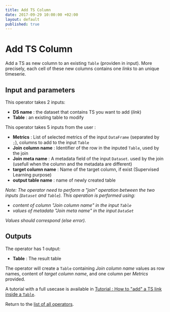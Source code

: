 ```yaml
---
title: Add TS Column
date: 2017-09-29 10:00:00 +02:00
layout: default
published: true
---
```

# Add TS Column

Add a TS as new column to an existing `Table` (providen in input). More precisely, each cell of these new columns contains one *links* to an unique timeserie.

## Input and parameters


This operator takes 2 inputs:

- **DS name** : the dataset that contains TS you want to add (*link*)
- **Table** : an existing table to modify

This operator takes 5 inputs from the user :

- **Metrics** : List of selected metrics of the input `DataFrame` (separated by `;`), columns to add to the input `Table`
- **Join column name** : Identifier of the row in the inputed `Table`, used by the join
- **Join meta name** : A metadata field of the input `Dataset`. used by the join (usefull when the column and the metadata are different)
- **target column name** : Name of the target column, if exist (Supervised Learning purpose)
- **output table name** : name of newly created table

*Note: The operator need to perform a "join" operation between the two inputs (`Dataset` and `Table`). This operation is performed using:*
- *content of column "Join column name" in the input `Table`*
- *values of metadata "Join meta name" in the input `DataSet`*

*Values should correspond (else error).*

## Outputs

The operator has 1 output:

- **Table** : The result table

The operator will create a `Table` containing *Join column name* values as row names, content of *target column name*, and one column per *Metrics* provided.

A tutorial with a full usecase is available in [Tutorial : How to "add" a TS link inside a `Table`](/doc/tutorials/tuto_addTSColumn.html).


Return to the [list of all operators](/operators.html).
